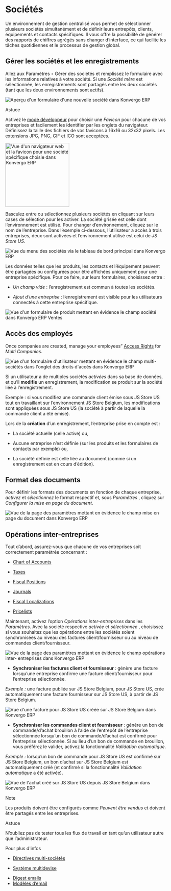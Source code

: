 # Sociétés

Un environnement de gestion centralisé vous permet de sélectionner plusieurs
sociétés simultanément et de définir leurs entrepôts, clients, équipements et
contacts spécifiques. Il vous offre la possibilité de générer des rapports de
chiffres agrégés sans changer d’interface, ce qui facilite les tâches
quotidiennes et le processus de gestion global.

## Gérer les sociétés et les enregistrements

Allez aux Paramètres ‣ Gérer des sociétés et remplissez le formulaire avec les
informations relatives à votre société. Si une _Société mère_ est
sélectionnée, les enregistrements sont partagés entre les deux sociétés (tant
que les deux environnements sont actifs).

![Aperçu d'un formulaire d'une nouvelle société dans
Konvergo ERP](../../_images/create_js_store_us.png) <div class="alert alert-info">
<p class="alert-title">
Astuce</p><p>Activez le <a href="developer_mode#developer-mode"><span class="std std-ref">mode développeur</span></a> pour choisir une <em>Favicon</em> pour chacune de vos entreprises et facilement les identifier par les onglets du navigateur. Définissez la taille des fichiers de vos favicons à 16x16 ou 32x32 pixels. Les extensions JPG, PNG, GIF et ICO sont acceptées.</p>
<img alt="Vue d'un navigateur web et la favicon pour une société spécifique choisie dans Konvergo ERP" class="align-center" src="../../_images/favicon.png" style="height: 200px;"/>
</div>

Basculez entre ou sélectionnez plusieurs sociétés en cliquant sur leurs cases
de sélection pour les activer. La société grisée est celle dont
l’environnement est utilisé. Pour changer d’environnement, cliquez sur le nom
de l’entreprise. Dans l’exemple ci-dessous, l’utilisateur a accès à trois
entreprises, deux sont activées et l’environnement utilisé est celui de _JS
Store US_.

![Vue du menu des sociétés via le tableau de bord principal dans
Konvergo ERP](../../_images/multi_companies_menu_dashboard.png)

Les données telles que les produits, les contacts et l’équipement peuvent être
partagées ou configurées pour être affichées uniquement pour une entreprise
spécifique. Pour ce faire, sur leurs formulaires, choisissez entre :

  * _Un champ vide_ : l’enregistrement est commun à toutes les sociétés.

  * _Ajout d’une entreprise_ : l’enregistrement est visible pour les utilisateurs connectés à cette entreprise spécifique.

![Vue d'un formulaire de produit mettant en évidence le champ société dans
Konvergo ERP Ventes](../../_images/product_form_company.png)

## Accès des employés

Once companies are created, manage your employees” [Access
Rights](users/access_rights) for _Multi Companies_.

![Vue d'un formulaire d'utilisateur mettant en évidence le champ multi-
sociétés dans l'onglet des droits d'accès dans
Konvergo ERP](../../_images/access_rights_multi_companies.png)

Si un utilisateur a de multiples sociétés _activées_ dans sa base de données,
et qu’il **modifie** un enregistrement, la modification se produit sur la
société liée à l’enregistrement.

Exemple : si vous modifiez une commande client émise sous JS Store US tout en
travaillant sur l’environnement JS Store Belgium, les modifications sont
appliquées sous JS Store US (la société à partir de laquelle la commande
client a été émise).

Lors de la **création** d’un enregistrement, l’entreprise prise en compte est
:

  * La société actuelle (celle active) ou,

  * Aucune entreprise n’est définie (sur les produits et les formulaires de contacts par exemple) ou,

  * La société définie est celle liée au document (comme si un enregistrement est en cours d’édition).

## Format des documents

Pour définir les formats des documents en fonction de chaque entreprise,
_activez_ et _sélectionnez_ le format respectif et, sous _Paramètres_ ,
cliquez sur _Configurer la mise en page du document_.

![Vue de la page des paramètres mettant en évidence le champ mise en page du
document dans Konvergo ERP](../../_images/document_layout.png)

## Opérations inter-entreprises

Tout d’abord, assurez-vous que chacune de vos entreprises soit correctement
paramétrée concernant :

  * [Chart of Accounts](../finance/accounting/get_started/chart_of_accounts)

  * [Taxes](../finance/accounting/taxes)

  * [Fiscal Positions](../finance/accounting/taxes/fiscal_positions)

  * [Journals](../finance/accounting/bank)

  * [Fiscal Localizations](../finance/fiscal_localizations)

  * [Pricelists](../sales/sales/products_prices/prices/pricing)

Maintenant, activez l’option _Opérations inter-entreprises_ dans les
_Paramètres_. Avec la société respective _activée_ et _sélectionnée_ ,
choisissez si vous souhaitez que les opérations entre les sociétés soient
synchronisées au niveau des factures client/fournisseur ou au niveau de
commandes client/fournisseur.

![Vue de la page des paramètres mettant en évidence le champ opérations inter-
entreprises dans Konvergo ERP](../../_images/inter_company_transactions.png)

  * **Synchroniser les factures client et fournisseur** : génère une facture lorsqu’une entreprise confirme une facture client/fournisseur pour l’entreprise sélectionnée.

_Exemple :_ une facture publiée sur JS Store Belgium, pour JS Store US, crée
automatiquement une facture fournisseur sur JS Store US, à partir de JS Store
Belgium.

![Vue d'une facture pour JS Store US créée sur JS Store Belgium dans
Konvergo ERP](../../_images/invoice_inter_company.png)

  * **Synchroniser les commandes client et fournisseur** : génère un bon de commande/d’achat brouillon à l’aide de l’entrepôt de l’entreprise sélectionnée lorsqu’un bon de commande/d’achat est confirmé pour l’entreprise sélectionnée. Si au lieu d’un bon de commande en brouillon, vous préférez le valider, activez la fonctionnalité _Validation automatique_.

_Exemple :_ lorsqu’un bon de commande pour JS Store US est confirmé sur JS
Store Belgium, un bon d’achat sur JS Store Belgium est automatiquement créé
(et confirmé si la fonctionnalité _Validation automatique_ a été activée).

![Vue de l'achat créé sur JS Store US depuis JS Store Belgium dans
Konvergo ERP](../../_images/purchase_order_inter_company.png) <div class="alert alert-primary">
<p class="alert-title">
Note</p><p>Les produits doivent être configurés comme <em>Peuvent être vendus</em> et doivent être partagés entre les entreprises.</p>
</div>
<div class="alert alert-info">
<p class="alert-title">
Astuce</p><p>N’oubliez pas de tester tous les flux de travail en tant qu’un utilisateur autre que l’administrateur.</p>
</div> <div class="alert alert-secondary">
<p class="alert-title">
Pour plus d'infos</p><ul>
<li><p><a href="../../developer/howtos/company">Directives multi-sociétés</a></p></li>
<li><p><a href="../finance/accounting/get_started/multi_currency">Système multidevise</a></p></li>
</ul>
</div>

  * [Digest emails](companies/digest_emails)
  * [Modèles d’email](companies/email_template)

